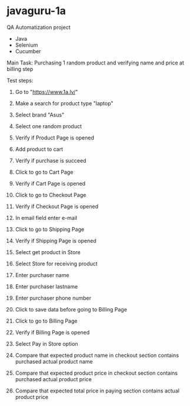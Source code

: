 # javaguru-1a
QA Automatization project
- Java
- Selenium
- Cucumber

Main Task: Purchasing 1 random product and verifying name and price at billing step

Test steps:

1) Go to "https://www.1a.lv/"
2) Make a search for product type "laptop"
3) Select brand "Asus"
4) Select one random product

5) Verify if Product Page is opened
6) Add product to cart
7) Verify if purchase is succeed
8) Click to go to Cart Page

9) Verify if Cart Page is opened
10) Click to go to Checkout Page

11) Verify if Checkout Page is opened
12) In email field enter e-mail
13) Click to go to Shipping Page

14) Verify if Shipping Page is opened
15) Select get product in Store
16) Select Store for receiving product
17) Enter purchaser name
18) Enter purchaser lastname
19) Enter purchaser phone number
20) Click to save data before going to Billing Page
21) Click to go to Billing Page

22) Verify if Billing Page is opened
23) Select Pay in Store option

24) Compare that expected product name in checkout section contains purchased actual product name
25) Compare that expected product price in checkout section contains purchased actual product price
26) Compare that expected total price in paying section contains actual product price
